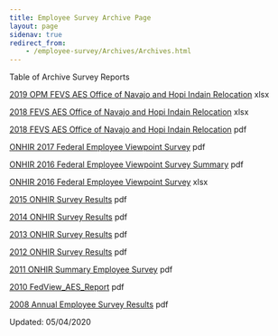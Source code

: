 ```yaml
---
title: Employee Survey Archive Page
layout: page
sidenav: true
redirect_from:
    - /employee-survey/Archives/Archives.html
---
```


Table of Archive Survey Reports

[2019 OPM FEVS AES Office of Navajo and Hopi Indain Relocation]({{site.baseurl}}/assets/documents/employee-survey/archives/2018_OPM_FEVS_AES_Office_of_Navajo_and_Hopi_Indian_Relocation.xlsx) xlsx

[2018 FEVS AES Office of Navajo and Hopi Indain Relocation]({{site.baseurl}}/assets/documents/employee-survey/archives/2018_FEVS_AES_Office_of_Navajo_and_Hopi_Indian_Relocation.xlsx) xlsx

[2018 FEVS AES Office of Navajo and Hopi Indain Relocation]({{site.baseurl}}/assets/documents/employee-survey/archives/2018_FEVS_AES_Office_of_Navajo_and_Hopi_Indian_Relocation.pdf) pdf

[ONHIR 2017 Federal Employee Viewpoint Survey]({{site.baseurl}}/assets/documents/employee-survey/archives/2017%20Federal%20Employee%20Viewpoint%20Survey.pdf) pdf

[ONHIR 2016 Federal Employee Viewpoint Survey Summary]({{site.baseurl}}/assets/documents/employee-survey/archives/ONHIR%202016%20Federal%20Employee%20Viewpoint%20Survey%20Summary.pdf) pdf

[ONHIR 2016 Federal Employee Viewpoint Survey]({{site.baseurl}}/assets/documents/employee-survey/archives/2016-FEVS-AES-Office-of-Navajo-and-Hopi-Indian-Relocation.xlsx) xlsx

[2015 ONHIR Survey Results]({{site.baseurl}}/assets/documents/employee-survey/archives/2015_FEVS_AES_Office_of_Navajo_and_Hopi_Indian_Relocation.pdf) pdf

[2014 ONHIR Survey Results]({{site.baseurl}}/assets/documents/employee-survey/archives/2014_FEVS_AES_Office_of_Navajo_and_Hopi_Indian_Relocation.pdf) pdf

[2013 ONHIR Survey Results]({{site.baseurl}}/assets/documents/employee-survey/archives/2013_EV_AES_Office_of_Navajo_and_Hopi_Indian_Relocation.pdf) pdf

[2012 ONHIR Survey Results]({{site.baseurl}}/assets/documents/employee-survey/archives/2012%20FEVSR%20-%20Employees%20Influencing%20Changes.pdf) pdf

[2011 ONHIR Summary Employee Survey]({{site.baseurl}}/assets/documents/employee-survey/archives/2011_ONHIR_Summary_Employee_Survey_Results.pdf) pdf

[2010 FedView_AES_Report]({{site.baseurl}}/assets/documents/employee-survey/archives/2010%20FedView_AES_Report_Navajo%20and%20Hopi%20Indian%20Reloc.pdf) pdf

[2008 Annual Employee Survey Results]({{site.baseurl}}/assets/documents/employee-survey/archives/2008%20Survey%20Spreadsheet.pdf) pdf


Updated: 05/04/2020
